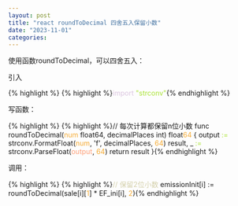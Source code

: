 ```yaml
---
layout: post
title: "react roundToDecimal 四舍五入保留小数"
date: "2023-11-01"
categories: 
---
```

<p>使用函数roundToDecimal，可以四舍五入：</p>

<p>引入</p>

{% highlight %}
{% highlight %}<span style="color:#dcc6e0">import</span> <span style="color:#abe338">&quot;strconv&quot;</span>{% endhighlight %}

<p>写函数：</p>

{% highlight %}
{% highlight %}// 每次计算都保留n位小数
func roundToDecimal(<span style="color:#f5ab35">num</span> float64, decimalPlaces int) float<span style="color:#f5ab35">64</span> {
  output <span style="color:#abe338">:=</span> strconv.FormatFloat(<span style="color:#f5ab35">num</span>, &#39;f&#39;, decimalPlaces, <span style="color:#f5ab35">64</span>)
  result, _ <span style="color:#abe338">:=</span> strconv.ParseFloat(<span style="color:#ffa07a">output</span>, <span style="color:#f5ab35">64</span>)
  return result
}{% endhighlight %}

<p>调用：</p>

{% highlight %}
{% highlight %}<span style="color:#d4d0ab">// 保留2位小数</span>
emissionInit[i] := roundToDecimal(sale[i][<span style="color:#f5ab35">1</span>] * EF_ini[i], <span style="color:#f5ab35">2</span>){% endhighlight %}

